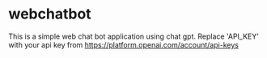 # webchatbot
This is a simple web chat bot application using chat gpt. 
Replace 'API_KEY' with your api key from https://platform.openai.com/account/api-keys 

